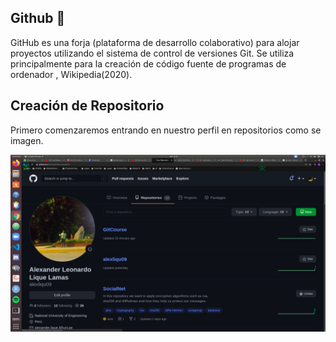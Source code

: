 ## Github  👋

GitHub es una forja (plataforma de desarrollo colaborativo) para alojar proyectos utilizando el sistema de control de versiones Git. Se utiliza principalmente para la creación de código fuente de programas de ordenador , Wikipedia(2020).

## Creación de Repositorio

Primero comenzaremos entrando en nuestro perfil en repositorios como se imagen.


<p align="center">

<img src="../src/repo.png" width="700"/>

<p align="center"></p>

</p align="center">

